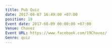 ```yaml
---
title: Pub Quiz
date: 2017-08-07 16:49:00 +07:00
position: 19
Event date: 2017-08-09 00:00:00 +07:00
Venue: Chavez
Event URL: https://www.facebook.com/19Chavez/
Genre: quiz
---
```


